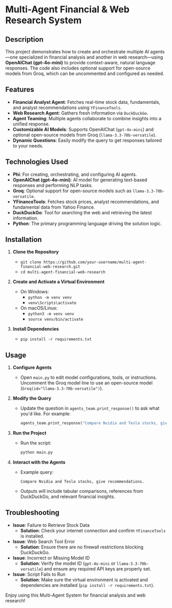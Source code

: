 # Multi-Agent Financial & Web Research System

## Description
This project demonstrates how to create and orchestrate multiple AI agents—one specialized in financial analysis and another in web research—using **OpenAIChat (gpt-4o-mini)** to provide context-aware, natural language responses. The code also includes optional support for open-source models from Groq, which can be uncommented and configured as needed.

## Features
- **Financial Analyst Agent**: Fetches real-time stock data, fundamentals, and analyst recommendations using `YFinanceTools`.
- **Web Research Agent**: Gathers fresh information via `DuckDuckGo`.
- **Agent Teaming**: Multiple agents collaborate to combine insights into a unified response.
- **Customizable AI Models**: Supports OpenAIChat (`gpt-4o-mini`) and optional open-source models from Groq (`llama-3.3-70b-versatile`).
- **Dynamic Questions**: Easily modify the query to get responses tailored to your needs.

## Technologies Used
- **Phi**: For creating, orchestrating, and configuring AI agents.
- **OpenAIChat (gpt-4o-mini)**: AI model for generating text-based responses and performing NLP tasks.
- **Groq**: Optional support for open-source models such as `llama-3.3-70b-versatile`.
- **YFinanceTools**: Fetches stock prices, analyst recommendations, and fundamental data from Yahoo Finance.
- **DuckDuckGo**: Tool for searching the web and retrieving the latest information.
- **Python**: The primary programming language driving the solution logic.

## Installation
1. **Clone the Repository**  
   - `git clone https://github.com/your-username/multi-agent-financial-web-research.git`
   - `cd multi-agent-financial-web-research`

2. **Create and Activate a Virtual Environment**  
   - On Windows:  
     - `python -m venv venv`  
     - `venv\Scripts\activate`
   - On macOS/Linux:  
     - `python3 -m venv venv`  
     - `source venv/bin/activate`

3. **Install Dependencies**  
   - `pip install -r requirements.txt`

## Usage
1. **Configure Agents**  
   - Open `main.py` to edit model configurations, tools, or instructions. Uncomment the Groq model line to use an open-source model (`Groq(id="llama-3.3-70b-versatile")`).

2. **Modify the Query**  
   - Update the question in `agents_team.print_response()` to ask what you'd like. For example:
     ```python
     agents_team.print_response("Compare Nvidia and Tesla stocks, give recommendations")
     ```

3. **Run the Project**  
   - Run the script:
     ```bash
     python main.py
     ```

4. **Interact with the Agents**  
   - Example query:
     ```text
     Compare Nvidia and Tesla stocks, give recommendations.
     ```
   - Outputs will include tabular comparisons, references from DuckDuckGo, and relevant financial insights.

## Troubleshooting
- **Issue**: Failure to Retrieve Stock Data  
  - **Solution**: Check your internet connection and confirm `YFinanceTools` is installed.
- **Issue**: Web Search Tool Error  
  - **Solution**: Ensure there are no firewall restrictions blocking DuckDuckGo.
- **Issue**: Incorrect or Missing Model ID  
  - **Solution**: Verify the model ID (`gpt-4o-mini` or `llama-3.3-70b-versatile`) and ensure any required API keys are properly set.
- **Issue**: Script Fails to Run  
  - **Solution**: Make sure the virtual environment is activated and dependencies are installed (`pip install -r requirements.txt`).

Enjoy using this Multi-Agent System for financial analysis and web research!
